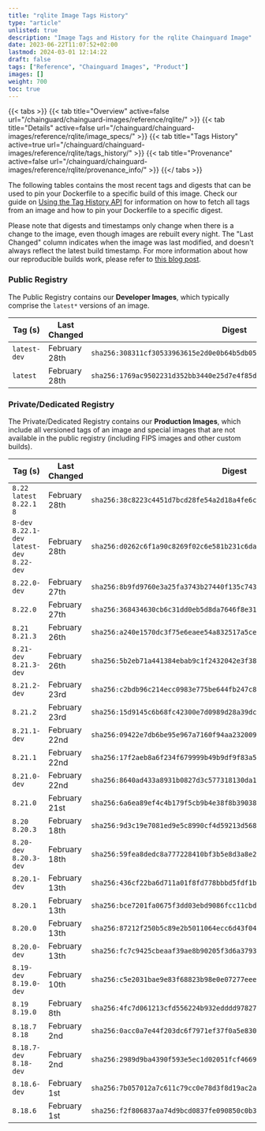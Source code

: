```yaml
---
title: "rqlite Image Tags History"
type: "article"
unlisted: true
description: "Image Tags and History for the rqlite Chainguard Image"
date: 2023-06-22T11:07:52+02:00
lastmod: 2024-03-01 12:14:22
draft: false
tags: ["Reference", "Chainguard Images", "Product"]
images: []
weight: 700
toc: true
---
```


{{< tabs >}}
{{< tab title="Overview" active=false url="/chainguard/chainguard-images/reference/rqlite/" >}}
{{< tab title="Details" active=false url="/chainguard/chainguard-images/reference/rqlite/image_specs/" >}}
{{< tab title="Tags History" active=true url="/chainguard/chainguard-images/reference/rqlite/tags_history/" >}}
{{< tab title="Provenance" active=false url="/chainguard/chainguard-images/reference/rqlite/provenance_info/" >}}
{{</ tabs >}}

The following tables contains the most recent tags and digests that can be used to pin your Dockerfile to a specific build of this image. Check our guide on [Using the Tag History API](/chainguard/chainguard-images/using-the-tag-history-api/) for information on how to fetch all tags from an image and how to pin your Dockerfile to a specific digest.

Please note that digests and timestamps only change when there is a change to the image, even though images are rebuilt every night. The "Last Changed" column indicates when the image was last modified, and doesn't always reflect the latest build timestamp. For more information about how our reproducible builds work, please refer to [this blog post](https://www.chainguard.dev/unchained/reproducing-chainguards-reproducible-image-builds).

### Public Registry
The Public Registry contains our **Developer Images**, which typically comprise the `latest*` versions of an image.

| Tag (s)       | Last Changed  | Digest                                                                    |
|---------------|---------------|---------------------------------------------------------------------------|
|  `latest-dev` | February 28th | `sha256:308311cf30533963615e2d0e0b64b5db050e7576972131b13164af23c0c4c6a7` |
|  `latest`     | February 28th | `sha256:1769ac9502231d352bb3440e25d7e4f85dd2cabaa1fc2db25a571c160b4d66d4` |


### Private/Dedicated Registry
The Private/Dedicated Registry contains our **Production Images**, which include all versioned tags of an image and special images that are not available in the public registry (including FIPS images and other custom builds).

| Tag (s)                                       | Last Changed  | Digest                                                                    |
|-----------------------------------------------|---------------|---------------------------------------------------------------------------|
|  `8.22` `latest` `8.22.1` `8`                 | February 28th | `sha256:38c8223c4451d7bcd28fe54a2d18a4fe6cee13533c7352252c9a9387bea75cdf` |
|  `8-dev` `8.22.1-dev` `latest-dev` `8.22-dev` | February 28th | `sha256:d0262c6f1a90c8269f02c6e581b231c6dac8ade643d67b7d29803478fa00b6f1` |
|  `8.22.0-dev`                                 | February 27th | `sha256:8b9fd9760e3a25fa3743b27440f135c74380efce7653a24abc7e659277fdb829` |
|  `8.22.0`                                     | February 27th | `sha256:368434630cb6c31dd0eb5d8da7646f8e313f1800526da585be308539878fb956` |
|  `8.21` `8.21.3`                              | February 26th | `sha256:a240e1570dc3f75e6eaee54a832517a5ce7bdd100939eab93cadec0553e8bd6b` |
|  `8.21-dev` `8.21.3-dev`                      | February 26th | `sha256:5b2eb71a441384ebab9c1f2432042e3f38b4ff14dc64ec6912ece9a7ca04571e` |
|  `8.21.2-dev`                                 | February 23rd | `sha256:c2bdb96c214ecc0983e775be644fb247c8a6c870cc37062f3cd8867905da2091` |
|  `8.21.2`                                     | February 23rd | `sha256:15d9145c6b68fc42300e7d0989d28a39dc92759052bf313075550cdb3f5989b8` |
|  `8.21.1-dev`                                 | February 22nd | `sha256:09422e7db6be95e967a7160f94aa2320091a1765dd485ccd86da67f51db320db` |
|  `8.21.1`                                     | February 22nd | `sha256:17f2aeb8a6f234f679999b49b9df9f83a5d31414ba7be9192baad6d7baca6edc` |
|  `8.21.0-dev`                                 | February 22nd | `sha256:8640ad433a8931b0827d3c577318130da13fd42f97c304a15618bd51a8912d17` |
|  `8.21.0`                                     | February 21st | `sha256:6a6ea89ef4c4b179f5cb9b4e38f8b39038302237cf423c3a7a0c7bbe1d35db5a` |
|  `8.20` `8.20.3`                              | February 18th | `sha256:9d3c19e7081ed9e5c8990cf4d59213d5682dbde90c1f2a347b81fd259c3beb06` |
|  `8.20-dev` `8.20.3-dev`                      | February 18th | `sha256:59fea8dedc8a777228410bf3b5e8d3a8e27d515633a04474282e021e1da18367` |
|  `8.20.1-dev`                                 | February 13th | `sha256:436cf22ba6d711a01f8fd778bbbd5fdf1b94ac6303e2c98f51026c79168ab83f` |
|  `8.20.1`                                     | February 13th | `sha256:bce7201fa0675f3dd03ebd9086fcc11cbdd2d8570749df37acff4499c83d5664` |
|  `8.20.0`                                     | February 13th | `sha256:87212f250b5c89e2b5011064ecc6d43f04c25d2e18bd533a11f30107bf79668c` |
|  `8.20.0-dev`                                 | February 13th | `sha256:fc7c9425cbeaaf39ae8b90205f3d6a3793bbbffb49c5a71bab6ddf82b09e1b9e` |
|  `8.19-dev` `8.19.0-dev`                      | February 10th | `sha256:c5e2031bae9e83f68823b98e0e07277eee5445ba2c41154c3cefabed733e1abb` |
|  `8.19` `8.19.0`                              | February 8th  | `sha256:4fc7d061213cfd556224b932edddd978270fdacb550879557f5958229a1492b9` |
|  `8.18.7` `8.18`                              | February 2nd  | `sha256:0acc0a7e44f203dc6f7971ef37f0a5e830114861787d3404c7f9c79dc899b39e` |
|  `8.18.7-dev` `8.18-dev`                      | February 2nd  | `sha256:2989d9ba4390f593e5ec1d02051fcf4669793013b1fda2f944dcfe38673582c4` |
|  `8.18.6-dev`                                 | February 1st  | `sha256:7b057012a7c611c79cc0e78d3f8d19ac2a9bd4cf7d935a19ca119b7b8cb3142d` |
|  `8.18.6`                                     | February 1st  | `sha256:f2f806837aa74d9bcd0837fe090850c0b3bcedcb56a101e709cd57d9441ddae0` |

